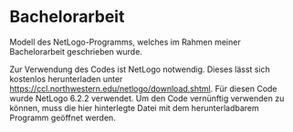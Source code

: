 # Bachelorarbeit
Modell des NetLogo-Programms, welches im Rahmen meiner Bachelorarbeit geschrieben wurde. 

Zur Verwendung des Codes ist NetLogo notwendig. Dieses lässt sich kostenlos herunterladen unter https://ccl.northwestern.edu/netlogo/download.shtml.
Für diesen Code wurde NetLogo 6.2.2 verwendet. Um den Code vernünftig verwenden zu können, muss die hier hinterlegte Datei mit dem herunterladbarem Programm geöffnet werden.
